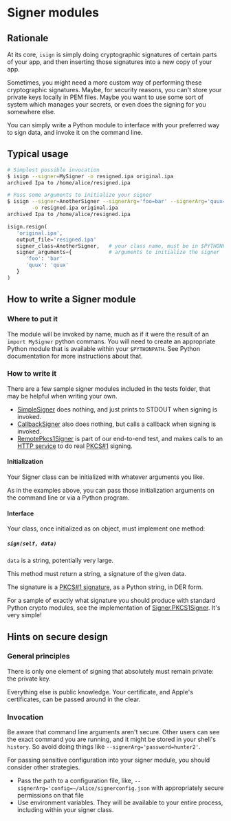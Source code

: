 # Signer modules

## Rationale

At its core, `isign` is simply doing cryptographic signatures
of certain parts of your app, and then inserting those signatures into a new copy of your app.
 
Sometimes, you might need a more custom way of performing these cryptographic signatures. Maybe, for security reasons, you can't store your private keys locally in PEM files. Maybe you want to use some sort of system which manages your secrets, or even does the signing for you somewhere else.

You can simply write a Python module to interface with your preferred way to sign data, and invoke it on the 
command line.

## Typical usage

```bash
# Simplest possible invocation
$ isign --signer=MySigner -o resigned.ipa original.ipa
archived Ipa to /home/alice/resigned.ipa

# Pass some arguments to initialize your signer
$ isign --signer=AnotherSigner --signerArg='foo=bar' --signerArg='quux=quuux' \
        -o resigned.ipa original.ipa
archived Ipa to /home/alice/resigned.ipa        
```

```python
isign.resign(
   'original.ipa',
   output_file='resigned.ipa'
   signer_class=AnotherSigner,   # your class name, must be in $PYTHONPATH 
   signer_arguments={            # arguments to initialize the signer
      'foo': 'bar'
      'quux': 'quux'
   }
)
```

## How to write a Signer module

### Where to put it

The module will be invoked by name, much as if it were the result of an `import MySigner` python commans. 
You will need to create an appropriate Python module that is 
available within your `$PYTHONPATH`. See Python documentation for more instructions about that.

### How to write it

There are a few sample signer modules included in the tests folder, that may be helpful when writing your own.

* [SimpleSigner](../tests/testPythonLibDir/SimpleSigner) does nothing, and just prints to STDOUT when signing is invoked.
* [CallbackSigner](../tests/testPythonLibDir/CallbackSigner) also does nothing, but calls a callback when signing is invoked.
* [RemotePkcs1Signer](../tests/testPythonLibDir/CallbackSigner) is part of our end-to-end test, and makes calls to an [HTTP service](../tests/signing_service.py) to do real [PKCS#1](https://en.wikipedia.org/wiki/PKCS_1) signing.

#### Initialization

Your Signer class can be initialized with whatever arguments you like.

As in the examples above, you can pass those initialization arguments on the command line or via a Python program.

#### Interface

Your class, once initialized as on object, must implement one method:

##### `sign(self, data)`

`data` is a string, potentially very large.

This method must return a string, a signature of the given data.

The signature is a [PKCS#1 signature](https://en.wikipedia.org/wiki/PKCS_1), as a Python string, in DER form. 

For a sample of exactly what signature you should produce with standard Python crypto modules, see the implementation of [Signer.PKCS1Signer](../isign/signer.py). It's very simple!


## Hints on secure design

### General principles
There is only one element of signing that absolutely must remain private: the private key.

Everything else is public knowledge. Your certificate, and Apple's certificates, can be passed around in the clear.

### Invocation
Be aware that command line arguments aren't secure. Other users can see the exact command you are running, and 
it might be stored in your shell's `history`. So avoid doing things like `--signerArg='password=hunter2'`.

For passing sensitive configuration into your signer module, you should consider other strategies.

* Pass the path to a configuration file, like, `--signerArg='config=~/alice/signerconfig.json` 
  with appropriately secure permissions on that file
* Use environment variables. They will be available to your entire process, including within your signer class.
